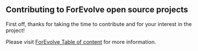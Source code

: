 ## Contributing to ForEvolve open source projects

First off, thanks for taking the time to contribute and for your interest in the project!

Please visit [ForEvolve Table of content](https://github.com/ForEvolve/Toc/blob/master/CONTRIBUTING.md) for more information.
